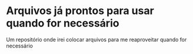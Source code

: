# Arquivos já prontos para usar quando for necessário
Um repositório onde irei colocar arquivos para me reaproveitar quando for necessário
